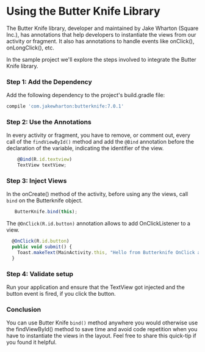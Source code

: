 # Using the Butter Knife Library

The Butter Knife library, developer and maintained by Jake Wharton (Square Inc.), has annotations that help developers to instantiate the views from our activity or fragment. It also has annotations to handle events like onClick(), onLongClick(), etc.

In the sample project we'll explore the steps involved to integrate the Butter Knife library.

### Step 1: Add the Dependency

Add the following dependency to the project's build.gradle file:
```javascript
compile 'com.jakewharton:butterknife:7.0.1'
```

### Step 2: Use the Annotations
In every activity or fragment, you have to remove, or comment out, every call of the `findViewById()` method and add the `@Bind`  annotation before the declaration of the variable, indicating the identifier of the view.

```javascript
    @Bind(R.id.textview)
    TextView textView;
```

### Step 3: Inject Views
In the onCreate() method of the activity, before using any the views, call `bind` on the Butterknife object.
```javascript
   ButterKnife.bind(this);
```
The `@OnClick(R.id.button)` annotation allows to add OnClickListener to a view. 
```javascript
  @OnClick(R.id.button)
  public void submit() {
    Toast.makeText(MainActivity.this, "Hello from Butterknife OnClick annotation", Toast.LENGTH_LONG).show();
  }
```
### Step 4: Validate setup
Run your application and ensure that the TextView got injected and the button event is fired, if you click the button.

### Conclusion

You can use Butter Knife `bind()` method anywhere you would otherwise use the findViewById() method to save time and avoid code repetition when you have to instantiate the views in the layout. Feel free to share this quick-tip if you found it helpful.
